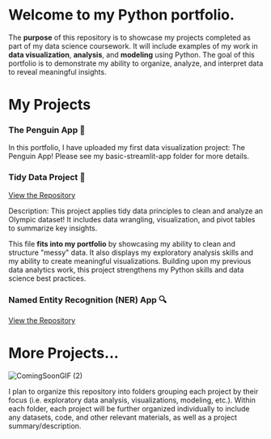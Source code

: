 # Welcome to my Python portfolio.
The **purpose** of this repository is to showcase my projects completed as part of my data science coursework. It will include examples of my work in **data visualization**, **analysis**, and **modeling** using Python. The goal of this portfolio is to demonstrate my ability to organize, analyze, and interpret data to reveal meaningful insights.

# My Projects

### The Penguin App 🐧

In this portfolio, I have uploaded my first data visualization project: The Penguin App! Please see my basic-streamlit-app folder for more details.

### Tidy Data Project 🏅
[View the Repository](https://github.com/cameronsage923/TidyData-Project)

Description: This project applies tidy data principles to clean and analyze an Olympic dataset! 
It includes data wrangling, visualization, and pivot tables to summarize key insights.

This file **fits into my portfolio** by showcasing my ability to clean and structure "messy" data. It also displays my exploratory analysis skills and my ability to create meaningful visualizations. Building upon my previous data analytics work, this project strengthens my Python skills and data science best practices.

### Named Entity Recognition (NER) App 🔍
[View the Repository](https://github.com/cameronsage923/OGLESBY-Python-Portfolio/NERStreamlitApp)

# More Projects...

![ComingSoonGIF (2)](https://github.com/user-attachments/assets/82cb2ce7-1072-4636-bd20-fb7429d87e71)


I plan to organize this repository into folders grouping each project by their focus (i.e. exploratory data analysis, visualizations, modeling, etc.). Within each folder, each project will be further organized individually to include any datasets, code, and other relevant materials, as well as a project summary/description. 
